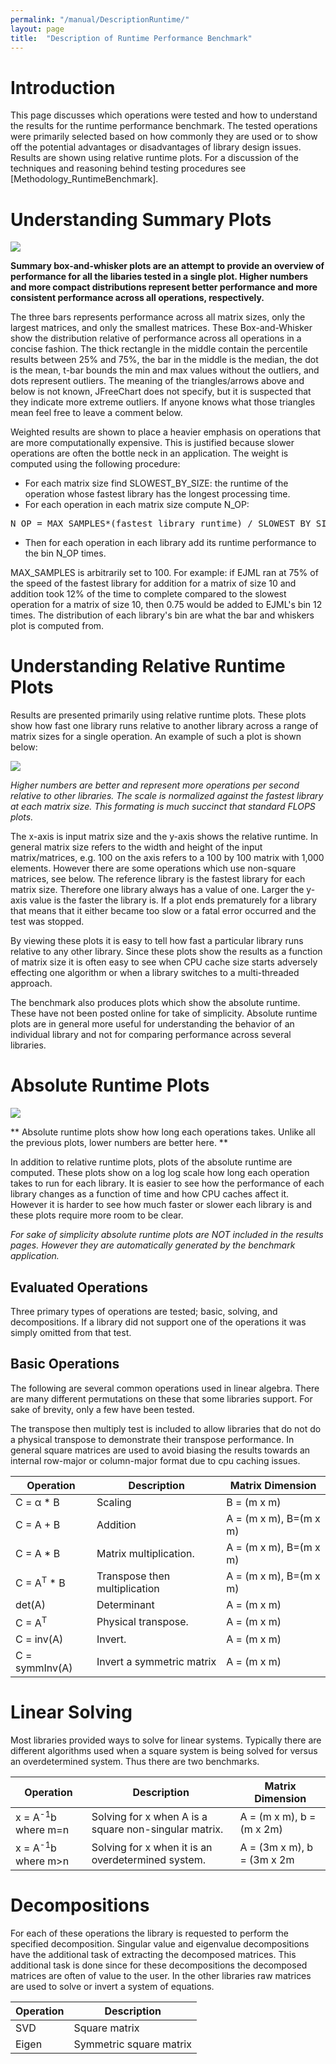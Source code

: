 ```yaml
---
permalink: "/manual/DescriptionRuntime/"
layout: page
title:  "Description of Runtime Performance Benchmark"
---
```

# Introduction

This page discusses which operations were tested and how to understand the results for the runtime performance benchmark.  The tested operations were primarily selected based on how commonly they are used or to show off the potential advantages or disadvantages of library design issues.  Results are shown using relative runtime plots.  For a discussion of the techniques and reasoning behind testing procedures see [Methodology_RuntimeBenchmark].

# Understanding Summary Plots

![](http://java-matrix-benchmark.googlecode.com/svn/wiki/RuntimeCorei7M620_2011_02.attach/summary.png)

**Summary box-and-whisker plots are an attempt to provide an overview of performance for all the libaries tested in a single plot.  Higher numbers and more compact distributions represent better performance and more consistent performance across all operations, respectively.**

The three bars represents performance across all matrix sizes, only the largest matrices, and only the smallest matrices.  These Box-and-Whisker show the distribution relative of performance across all operations in a concise fashion.  The thick rectangle in the middle contain the percentile results between 25% and 75%, the bar in the middle is the median, the dot is the mean, t-bar bounds the min and max values without the outliers, and dots represent outliers.  The meaning of the triangles/arrows above and below is not known, JFreeChart does not specify, but it is suspected that they indicate more extreme outliers.  If anyone knows what those triangles mean feel free to leave a comment below.

Weighted results are shown to place a heavier emphasis on operations that are more computationally expensive.  This is justified because slower operations are often the bottle neck in an application.  The weight is computed using the following procedure:

* For each matrix size find SLOWEST_BY_SIZE: the runtime of the operation whose fastest library has the longest processing time.
* For each operation in each matrix size compute N_OP:
<pre>
N_OP = MAX_SAMPLES*(fastest library runtime) / SLOWEST_BY_SIZE
</pre>
* Then for each operation in each library add its runtime performance to the bin N_OP times.

MAX_SAMPLES is arbitrarily set to 100.  For example: if EJML ran at 75% of the speed of the fastest library for addition for a matrix of size 10 and addition took 12% of the time to complete compared to the slowest operation for a matrix of size 10, then 0.75 would be added to EJML's bin 12 times.  The distribution of each library's bin are what the bar and whiskers plot is computed from.

# Understanding Relative Runtime Plots

Results are presented primarily using relative runtime plots.  These plots show how fast one library runs relative to another library across a range of matrix sizes for a single operation.  An example of such a plot is shown below:

![](http://java-matrix-benchmark.googlecode.com/svn/wiki/RuntimeQ9400_2010_02.attach/mult.png)

*Higher numbers are better and represent more operations per second relative to other libraries.  The scale is normalized against the fastest library at each matrix size.  This formating is much succinct that standard FLOPS plots.*

The x-axis is input matrix size and the y-axis shows the relative runtime.  In general matrix size refers to the width and height of the input matrix/matrices, e.g. 100 on the axis refers to a 100 by 100 matrix with 1,000 elements.  However there are some operations which use non-square matrices, see below.  The reference library is the fastest library for each matrix size.  Therefore one library always has a value of one.  Larger the y-axis value is the faster the library is.  If a plot ends prematurely for a library that means that it either became too slow or a fatal error occurred and the test was stopped.

By viewing these plots it is easy to tell how fast a particular library runs relative to any other library.  Since these plots show the results as a function of matrix size it is often easy to see when CPU cache size starts adversely effecting one algorithm or when a library switches to a multi-threaded approach.  

The benchmark also produces plots which show the absolute runtime.  These have not been posted online for take of simplicity.  Absolute runtime plots are in general more useful for understanding the behavior of an individual library and not for comparing performance across several libraries.

# Absolute Runtime Plots
![](http://java-matrix-benchmark.googlecode.com/svn/wiki/RuntimePerformanceBenchmark.attach/absoluteScale.jpg)

** Absolute runtime plots show how long each operations takes.  Unlike all the previous plots, lower numbers are better here. **

In addition to relative runtime plots, plots of the absolute runtime are computed.  These plots show on a log log scale how long each operation takes to run for each library.  It is easier to see how the performance of each library changes as a function of time and how CPU caches affect it.  However it is harder to see how much faster or slower each library is and these plots require more room to be clear.

*For sake of simplicity absolute runtime plots are NOT included in the results pages.  However they are automatically generated by the benchmark application.*

## Evaluated Operations

Three primary types of operations are tested; basic, solving, and decompositions.  If a library did not support one of the operations it was simply omitted from that test.

## Basic Operations

The following are several common operations used in linear algebra.  There are many different permutations on these that some libraries support.  For sake of brevity, only a few have been tested.

The transpose then multiply test is included to allow libraries that do not do a physical transpose to demonstrate their transpose performance.  In general square matrices are used to avoid biasing the results towards an internal row-major or column-major format due to cpu caching issues.

| Operation | Description | Matrix Dimension |
|-----------|-------------|------------------|
| C = α * B | Scaling   | B = (m x m)      |
| C = A + B | Addition  | A = (m x m), B=(m x m) |
| C = A * B | Matrix multiplication. | A = (m x m), B=(m x m) |
| C = A<sup>T</sup> * B | Transpose then multiplication | A = (m x m), B=(m x m) |
| det(A)      | Determinant | A = (m x m) |
| C = A<sup>T</sup> | Physical transpose. | A = (m x m) |
| C = inv(A)  | Invert. | A = (m x m) |
| C = symmInv(A) | Invert a symmetric matrix | A = (m x m) |

# Linear Solving 

Most libraries provided ways to solve for linear systems.  Typically there are different algorithms used when a square system is being solved for versus an overdetermined system.  Thus there are two benchmarks.

| Operation | Description | Matrix Dimension |
|-----------|-------------|------------------|
| x = A<sup>-1</sup>b where m=n | Solving for x when A is a square non-singular matrix.| A = (m x m), b = (m x 2m) |
| x = A<sup>-1</sup>b where m>n | Solving for x when it is an overdetermined system. | A = (3m x m), b = (3m x 2m |

# Decompositions

For each of these operations the library is requested to perform the specified decomposition. Singular value and eigenvalue decompositions have the additional task of extracting the decomposed matrices.  This additional task is done since for these decompositions the decomposed matrices are often of value to the user.  In the other libraries raw matrices are used to solve or invert a system of equations.

| Operation | Description |
|-----------|-------------|
| SVD       | Square matrix |
| Eigen     | Symmetric square matrix |

